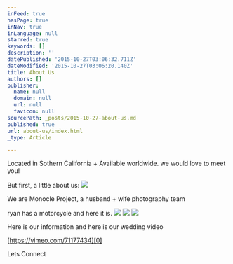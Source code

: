 ```yaml
---
inFeed: true
hasPage: true
inNav: true
inLanguage: null
starred: true
keywords: []
description: ''
datePublished: '2015-10-27T03:06:32.711Z'
dateModified: '2015-10-27T03:06:20.140Z'
title: About Us
authors: []
publisher:
  name: null
  domain: null
  url: null
  favicon: null
sourcePath: _posts/2015-10-27-about-us.md
published: true
url: about-us/index.html
_type: Article

---
```

Located in Sothern California + Available worldwide. we would love to meet you!

But first, a little about us:
![](https://the-grid-user-content.s3-us-west-2.amazonaws.com/87f9f504-688d-4b71-bb93-6cd4135d160b.jpg)

We are Monocle Project, a husband + wife photography team 

ryan has a motorcycle and here it is.
![](https://the-grid-user-content.s3-us-west-2.amazonaws.com/e286e4a0-c198-4b0e-932f-f63932159987.jpg)
![](https://the-grid-user-content.s3-us-west-2.amazonaws.com/9b786584-8459-486c-a273-365cca1d0d71.jpg)
![](https://the-grid-user-content.s3-us-west-2.amazonaws.com/1ba3644b-0ad4-4bdd-9293-5810a4052737.jpg)

Here is our information and here is our wedding video

[https://vimeo.com/71177434][0]

Lets Connect

[0]: https://vimeo.com/71177434